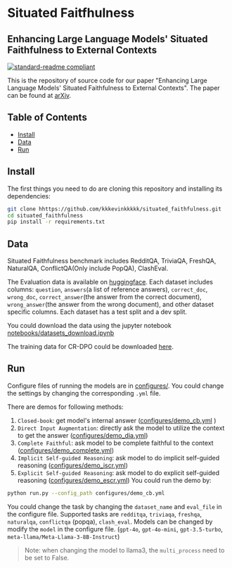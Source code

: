# Situated Faitfhulness
## Enhancing Large Language Models' Situated Faithfulness to External Contexts

[![standard-readme compliant](https://img.shields.io/badge/readme%20style-standard-brightgreen.svg?style=flat-square)]()

This is the repository of source code for our paper "Enhancing Large Language Models' Situated Faithfulness to External Contexts". The paper can be found at [arXiv]().

## Table of Contents
   - [Install](#install)
   - [Data](#data)
   - [Run](#run)



## Install
The first things you need to do are cloning this repository and installing its
dependencies:

```sh
git clone hhttps://github.com/kkkevinkkkkk/situated_faithfulness.git
cd situated_faithfulness
pip install -r requirements.txt
```

## Data
Situated Faithfulness benchmark includes RedditQA, TriviaQA, FreshQA, NaturalQA, ConflictQA(Only include PopQA), ClashEval. 

The Evaluation data is available on [huggingface](https://huggingface.co/datasets/kkkevinkkk/SituatedFaithfulnessEval). 
Each dataset includes columns: `question`, `answers`(a list of reference answers), `correct_doc`, `wrong_doc`, `correct_answer`(the answer from the correct document), `wrong_answer`(the answer from the wrong document), and other dataset specific columns. Each dataset has a test split and a dev split.

You could download the data using the jupyter notebook [notebooks/datasets_download.ipynb](notebooks/datasets_download.ipynb)

The training data for CR-DPO could be downloaded [here](https://huggingface.co/datasets/kkkevinkkk/SituatedFaithfulnessSupplement).




## Run
Configure files of running the models are in [configures/](configures). You could change the settings by changing the corresponding `.yml` file.

There are demos for following methods:
1. `Closed-book`: get model's internal answer ([configures/demo_cb.yml](configures/demo_cb.yml) )
2. `Direct Input Augmentation`: directly ask the model to utilize the context to get the answer ([configures/demo_dia.yml](configures/demo_dia.yml))
3. `Complete Faithful`:  ask model to be complete faithful to the context ([configures/demo_complete.yml](configures/demo_complete.yml))
4. `Implicit Self-guided Reasoning`: ask model to do implicit self-guided reasoning ([configures/demo_iscr.yml](configures/demo_iscr.yml))
5. `Explicit Self-guided Reasoning`: ask model to do explicit self-guided reasoning ([configures/demo_escr.yml](configures/demo_escr.yml))
You could run the demo by:
```sh
python run.py --config_path configures/demo_cb.yml
```


You could change the task by changing the `dataset_name` and `eval_file` in the configure file.
Supported tasks are `redditqa`, `triviaqa`, `freshqa`, `naturalqa`, `conflictqa` (popqa), `clash_eval`.
Models can be changed by modify the `model` in the configure file.  (`gpt-4o`, `gpt-4o-mini`, `gpt-3.5-turbo`, `meta-llama/Meta-Llama-3-8B-Instruct`)
> Note: when changing the model to llama3, the `multi_process` need to be set to False.




